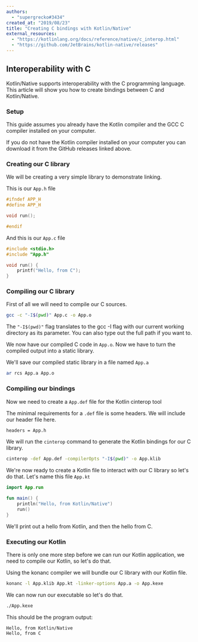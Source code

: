 ```yaml
---
authors:
  - "supergrecko#3434"
created_at: "2019/08/23"
title: "Creating C bindings with Kotlin/Native"
external_resources:
  - "https://kotlinlang.org/docs/reference/native/c_interop.html"
  - "https://github.com/JetBrains/kotlin-native/releases"
---
```


## Interoperability with C

Kotlin/Native supports interoperability with the C programming language. This article will show you how to create bindings between C and Kotlin/Native.

### Setup

This guide assumes you already have the Kotlin compiler and the GCC C compiler installed on your computer.

If you do not have the Kotlin compiler installed on your computer you can download it from the GitHub releases linked above.

### Creating our C library

We will be creating a very simple library to demonstrate linking.

This is our `App.h` file

```c
#ifndef APP_H
#define APP_H

void run();

#endif
```

And this is our `App.c` file

```c
#include <stdio.h>
#include "App.h"

void run() {
    printf("Hello, from C");
}
```

### Compiling our C library

First of all we will need to compile our C sources.

```bash
gcc -c "-I$(pwd)" App.c -o App.o
```

The `"-I$(pwd)"` flag translates to the gcc -I flag with our current working directory as its parameter. You can also type out the full path if you want to.

We now have our compiled C code in `App.o`. Now we have to turn the compiled output into a static library.

We'll save our compiled static library in a file named `App.a`

```bash
ar rcs App.a App.o
```

### Compiling our bindings

Now we need to create a `App.def` file for the Kotlin cinterop tool

The minimal requirements for a `.def` file is some headers. We will include our header file here.

```def
headers = App.h
```

We will run the `cinterop` command to generate the Kotlin bindings for our C library.

```bash
cinterop -def App.def -compilerOpts "-I$(pwd)" -o App.klib
```

We're now ready to create a Kotlin file to interact with our C library so let's do that. Let's name this file `App.kt`

```kotlin
import App.run

fun main() {
    println("Hello, from Kotlin/Native")
    run()
}
```

We'll print out a hello from Kotlin, and then the hello from C.

### Executing our Kotlin

There is only one more step before we can run our Kotlin application, we need to compile our Kotlin, so let's do that.

Using the konanc compiler we will bundle our C library with our Kotlin file.

```bash
konanc -l App.klib App.kt -linker-options App.a -o App.kexe
```

We can now run our executable so let's do that.

```bash
./App.kexe
```

This should be the program output:

```text
Hello, from Kotlin/Native
Hello, from C
```
